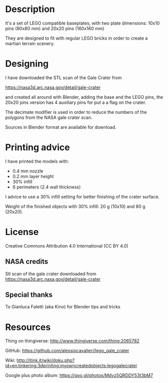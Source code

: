 # Description

It's a set of LEGO compatible baseplates, with two plate dimensions: 10x10 pins (80x80 mm) and 20x20 pins (160x160 mm)

They are designed to fit with regular LEGO bricks in order to create a martian terrain scenery.

# Designing

I have downloaded the STL scan of the Gale Crater from 

https://nasa3d.arc.nasa.gov/detail/gale-crater

and created all around with Blender, adding the base and the LEGO pins, the 20x20 pins version has 4 auxiliary pins for put a a flag on the crater.

The decimate modifier is used in order to reduce the numbers of the polygons from the NASA gale crater scan.

Sources in Blender format are available for download.

# Printing advice

I have printed the models with: 

  * 0.4 mm nozzle
  * 0.2 mm layer height
  * 30% infill
  * 6 perimeters (2.4 wall thickness)

I advice to use a 30% infill setting for better finishing of the crater surface.

Weight of the finished objects with 30% infill: 20 g (10x10) and 80 g (20x20).

# License

Creative Commons Attribution 4.0 International (CC BY 4.0)

## NASA credits

Stl scan of the gale crater downloaded from https://nasa3d.arc.nasa.gov/detail/gale-crater

## Special thanks 

To Gianluca Faletti (aka Kino) for Blender tips and tricks

# Resources

Thing on thingiverse: http://www.thingiverse.com/thing:2065782

GitHub: https://github.com/alessiocavalieri/lego_gale_crater

Wiki: http://itink.it/wiki/doku.php?id=en:tinkering:3dprinting:myowncreatedobjects:legogalecrater

Google plus photo album: https://goo.gl/photos/Mdvz5QRDDY53t3bM7
